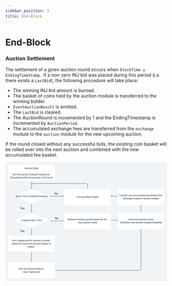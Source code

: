 ```yaml
---
sidebar_position: 3
title: End-Block
---
```


# End-Block

### Auction Settlement

The settlement of a given auction round occurs when `blockTime ≥ EndingTimeStamp.` If a non-zero INJ bid was placed during this period (i.e. there exists a `LastBid`), the following procedure will take place:

* The winning INJ bid amount is burned.
* The basket of coins held by the auction module is transferred to the winning bidder.
* `EventAuctionResult` is emitted.
* The `LastBid` is cleared.
* The AuctionRound is incremented by 1 and the EndingTimestamp is incremented by `AuctionPeriod`.
* The accumulated exchange fees are transferred from the `exchange` module to the `auction` module for the new upcoming auction.

If the round closed without any successful bids, the existing coin basket will be rolled over into the next auction and combined with the new accumulated fee basket.

![img.png](../../../../docs/develop/modules/Injective/auction/img.png)

